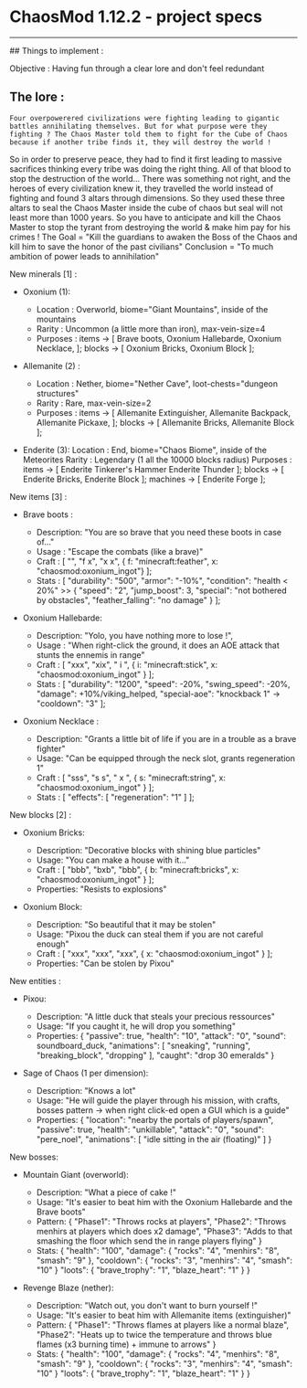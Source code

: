 <p align="center"><h1>ChaosMod 1.12.2 - project specs</h1></p>
<hr>
## Things to implement :

Objective : Having fun through a clear lore and don't feel redundant
## The lore :
    Four overpowerered civilizations were fighting leading to gigantic battles annihilating themselves. But for what purpose were they fighting ? The Chaos Master told them to fight for the Cube of Chaos because if another tribe finds it, they will destroy the world !
So in order to preserve peace, they had to find it first leading to massive sacrifices thinking every tribe was doing the right thing.
All of that blood to stop the destruction of the world...
There was something not right, and the heroes of every civilization knew it, they travelled the world instead of fighting and found 3 altars through dimensions.
So they used these three altars to seal the Chaos Master inside the cube of chaos but seal will not least more than 1000 years. So you have to anticipate and kill the Chaos Master to stop the tyrant from destroying the world & make him pay for his crimes !
The Goal = "Kill the guardians to awaken the Boss of the Chaos and kill him to save the honor of the past civilians"
Conclusion = "To much ambition of power leads to annihilation"

New minerals [1] :
 - Oxonium (1):
    - Location : Overworld, biome="Giant Mountains", inside of the mountains
    - Rarity : Uncommon (a little more than iron), max-vein-size=4
    - Purposes :
        items -> [
            Brave boots,
            Oxonium Hallebarde,
            Oxonium Necklace,
        ];
        blocks -> [
            Oxonium Bricks,
            Oxonium Block
        ];

 - Allemanite (2) :
    - Location : Nether, biome="Nether Cave", loot-chests="dungeon structures"
    - Rarity : Rare, max-vein-size=2
    - Purposes :
        items -> [
            Allemanite Extinguisher,
            Allemanite Backpack,
            Allemanite Pickaxe,
        ];
        blocks -> [
            Allemanite Bricks,
            Allemanite Block
        ];

 - Enderite (3):
    Location : End, biome="Chaos Biome", inside of the Meteorites
    Rarity : Legendary (1 all the 10000 blocks radius)
    Purposes :
        items -> [
            Enderite Tinkerer's Hammer
            Enderite Thunder
        ];
        blocks -> [
            Enderite Bricks,
            Enderite Block
        ];
        machines -> [
            Enderite Forge
        ];

New items [3] :
- Brave boots :
    - Description: "You are so brave that you need these boots in case of..."
    - Usage : "Escape the combats (like a brave)"
    - Craft : [
            "",
            "f x",
            "x x",
        { f: "minecraft:feather", x: "chaosmod:oxonium\_ingot"}
    ];
    - Stats : [
        "durability": "500",
        "armor": "-10%",
        "condition": "health < 20%" >> {
            "speed": "2",
            "jump\_boost": 3,
            "special": "not bothered by obstacles",
            "feather\_falling": "no damage" 
        }
    ];

- Oxonium Hallebarde:
    - Description: "Yolo, you have nothing more to lose !",
    - Usage : "When right-click the ground, it does an AOE attack that stunts the ennemis in range"
    - Craft : [
            "xxx",
            "xix",
            " i ",
        { i: "minecraft:stick", x: "chaosmod:oxonium\_ingot" }
    ];
    - Stats : [
        "durability": "1200",
        "speed": -20%,
        "swing\_speed": -20%,
        "damage": +10%/viking\_helped,
        "special-aoe": "knockback 1" -> "cooldown": "3"
    ];

- Oxonium Necklace :
    - Description: "Grants a little bit of life if you are in a trouble as a brave fighter"
    - Usage: "Can be equipped through the neck slot, grants regeneration 1"
    - Craft : [
            "sss",
            "s s",
            " x ",
        { s: "minecraft:string", x: "chaosmod:oxonium\_ingot" }
    ];
    - Stats : [
        "effects": [ "regeneration": "1" ]
    ];

New blocks [2] :
- Oxonium Bricks:
    - Description: "Decorative blocks with shining blue particles"
    - Usage: "You can make a house with it..."
    - Craft : [
            "bbb",
            "bxb",
            "bbb",
        { b: "minecraft:bricks", x: "chaosmod:oxonium\_ingot" }
    ];
    - Properties: "Resists to explosions"

- Oxonium Block:
    - Description: "So beautiful that it may be stolen"
    - Usage: "Pixou the duck can steal them if you are not careful enough"
    - Craft : [
            "xxx",
            "xxx",
            "xxx",
        { x: "chaosmod:oxonium\_ingot" }
    ];
    - Properties: "Can be stolen by Pixou"

New entities :
- Pixou:
    - Description: "A little duck that steals your precious ressources"
    - Usage: "If you caught it, he will drop you something"
    - Properties: {
        "passive": true,
        "health": "10",
        "attack": "0",
        "sound": soundboard\_duck,
        "animations": [ "sneaking", "running", "breaking\_block", "dropping" ],
        "caught": "drop 30 emeralds"
    }

- Sage of Chaos (1 per dimension):
    - Description: "Knows a lot"
    - Usage: "He will guide the player through his mission, with crafts, bosses pattern -> when right click-ed open a GUI which is a guide"
    - Properties: {
        "location": "nearby the portals of players/spawn",
        "passive": true,
        "health": "unkillable",
        "attack": "0",
        "sound": "pere\_noel",
        "animations": [ "idle sitting in the air (floating)" ]
    }

New bosses:
- Mountain Giant (overworld):
    - Description: "What a piece of cake !"
    - Usage: "It's easier to beat him with the Oxonium Hallebarde and the Brave boots"
    - Pattern: {
        "Phase1": "Throws rocks at players",
        "Phase2": "Throws menhirs at players which does x2 damage",
        "Phase3": "Adds to that smashing the floor which send the in range players flying"
    }
    - Stats: {
        "health": "100",
        "damage": { "rocks": "4", "menhirs": "8", "smash": "9" },
        "cooldown": { "rocks": "3", "menhirs": "4", "smash": "10" }
        "loots": { "brave\_trophy": "1", "blaze\_heart": "1" }
    }

- Revenge Blaze (nether):
    - Description: "Watch out, you don't want to burn yourself !"
    - Usage: "It's easier to beat him with Allemanite items (extinguisher)"
    - Pattern: {
        "Phase1": "Throws flames at players like a normal blaze",
        "Phase2": "Heats up to twice the temperature and throws blue flames (x3 burning time) + immune to arrows"
    }
    - Stats: {
        "health": "100",
        "damage": { "rocks": "4", "menhirs": "8", "smash": "9" },
        "cooldown": { "rocks": "3", "menhirs": "4", "smash": "10" }
        "loots": { "brave\_trophy": "1", "blaze\_heart": "1" }
    }
